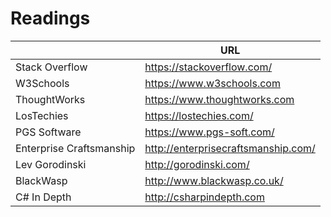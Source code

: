 # Readings

||URL|
|-----|-----|
|Stack Overflow|https://stackoverflow.com/|
|W3Schools|https://www.w3schools.com|
|ThoughtWorks|https://www.thoughtworks.com|
|LosTechies|https://lostechies.com/|
|PGS Software|https://www.pgs-soft.com/|
|Enterprise Craftsmanship|http://enterprisecraftsmanship.com/|
|Lev Gorodinski|http://gorodinski.com/|
|BlackWasp|http://www.blackwasp.co.uk/|
|C# In Depth|http://csharpindepth.com|
